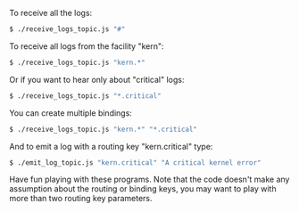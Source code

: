 To receive all the logs:

```bash
$ ./receive_logs_topic.js "#"
```
To receive all logs from the facility "kern":

```bash
$ ./receive_logs_topic.js "kern.*"
```
Or if you want to hear only about "critical" logs:

```bash
$ ./receive_logs_topic.js "*.critical"
```
You can create multiple bindings:

```bash
$ ./receive_logs_topic.js "kern.*" "*.critical"
```
And to emit a log with a routing key "kern.critical" type:

```bash
$ ./emit_log_topic.js "kern.critical" "A critical kernel error"
```
Have fun playing with these programs. Note that the code doesn't make any assumption about the routing or binding keys, you may want to play with more than two routing key parameters.


